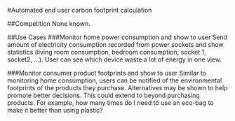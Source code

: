 #Automated end user carbon footprint calculation

##Competition
None known.

##Use Cases
###Monitor home power consumption and show to user
Send amount of electricity consumption recorded from power sockets and show statistics (living room consumption, bedroom consumption, socket 1, socket2, ...). User can see which device waste a lot of energy in one view.

###Monitor consumer product footprints and show to user
Similar to monitoring home consumption, users can be notified of the environmental footprints of the products they purchase. Alternatives may be shown to help promote better decisions. This could extend to beyond purchasing products. For example, how many times do I need to use an eco-bag to make it better than using plastic?
